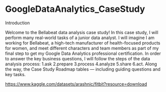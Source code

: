 # GoogleDataAnalytics_CaseStudy
Introduction

Welcome to the Bellabeat data analysis case study! In this case study, I will perform many real-world tasks of a junior data
analyst. I will imagine I am working for Bellabeat, a high-tech manufacturer of health-focused products for women, and
meet different characters and team members as part of my final step to get my Google Data Analytics professional certification. In order to answer the key business questions, I will follow the steps of the
data analysis process: 
  1.ask 
  2.prepare
  3.process 
  4.analyze
  5.share
  6.act. 
Along the way, the Case Study Roadmap tables —
including guiding questions and key tasks.

https://www.kaggle.com/datasets/arashnic/fitbit?resource=download

